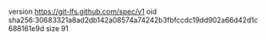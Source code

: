 version https://git-lfs.github.com/spec/v1
oid sha256:30683321a8ad2db142a08574a74242b3fbfccdc19dd902a66d42d1c688161e9d
size 91
